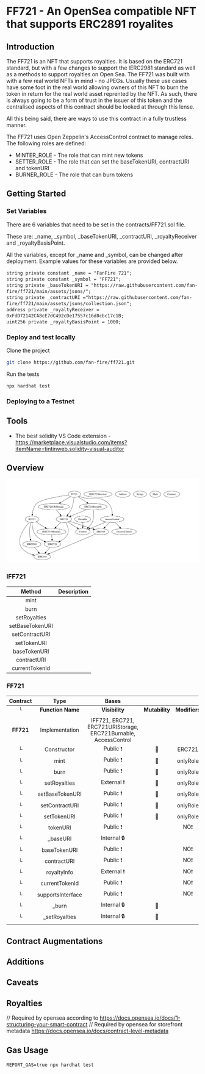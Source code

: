 # FF721 - An OpenSea compatible NFT that supports ERC2891 royalites

## Introduction
The FF721 is an NFT that supports royalties. It is based on the ERC721 standard, but with a few changes to support the IERC2981 standard as well as a methods to support royalties on Open Sea. The FF721 was built with with a few real world NFTs in mind - no JPEGs. Usually these use cases have some foot in the real world allowing owners of this NFT to burn the token in return for the real world asset reprented by the NFT. As such, there is always going to be a form of trust in the issuer of this token and the centralised aspects of this contract should be looked at through this lense. 

All this being said, there are ways to use this contract in a fully trustless manner.

The FF721 uses Open Zeppelin's AccessControl contract to manage roles. The following roles are defined:
- MINTER_ROLE - The role that can mint new tokens
- SETTER_ROLE - The role that can set the baseTokenURI, contractURI and tokenURI
- BURNER_ROLE - The role that can burn tokens

## Getting Started

### Set Variables

There are 6 variables that need to be set in the contracts/FF721.sol file. 

These are: _name, _symbol, _baseTokenURI, _contractURI, _royaltyReceiver and _royaltyBasisPoint.

All the variables, except for _name and _symbol, can be changed after deployment. Example values for these variables are provided below.

```solidity
string private constant _name = "FanFire 721";
string private constant _symbol = "FF721";
string private _baseTokenURI = "https://raw.githubusercontent.com/fan-fire/ff721/main/assets/jsons/";
string private _contractURI ="https://raw.githubusercontent.com/fan-fire/ff721/main/assets/jsons/collection.json";
address private _royaltyReceiver = 0xFdD72142CA8cE7dC492cDe17557c16d8cbc17c1B;
uint256 private _royaltyBasisPoint = 1000;
```

### Deploy and test locally
Clone the project 
```bash
git clone https://github.com/fan-fire/ff721.git
```

Run the tests
```
npx hardhat test
```

### Deploying to a Testnet

## Tools

+ The best solidity VS Code extension - https://marketplace.visualstudio.com/items?itemName=tintinweb.solidity-visual-auditor



## Overview

<img src='assets/readme/ff721-inheritance.svg'>

### IFF721

|     Method      | Description |
| :-------------: | :---------- |
|      mint       |             |
|      burn       |             |
|  setRoyalties   |             |
| setBaseTokenURI |             |
| setContractURI  |             |
|   setTokenURI   |             |
|  baseTokenURI   |             |
|   contractURI   |             |
| currentTokenId  |             |

### FF721

| Contract  |       Type        |                              Bases                              |                |               |
| :-------: | :---------------: | :-------------------------------------------------------------: | :------------: | :-----------: |
|     └     | **Function Name** |                         **Visibility**                          | **Mutability** | **Modifiers** |
|           |                   |                                                                 |                |               |
| **FF721** |  Implementation   | IFF721, ERC721, ERC721URIStorage, ERC721Burnable, AccessControl |                |               |
|     └     |    Constructor    |                            Public ❗️                             |       🛑        |    ERC721     |
|     └     |       mint        |                            Public ❗️                             |       🛑        |   onlyRole    |
|     └     |       burn        |                            Public ❗️                             |       🛑        |   onlyRole    |
|     └     |   setRoyalties    |                           External ❗️                            |       🛑        |   onlyRole    |
|     └     |  setBaseTokenURI  |                            Public ❗️                             |       🛑        |   onlyRole    |
|     └     |  setContractURI   |                            Public ❗️                             |       🛑        |   onlyRole    |
|     └     |    setTokenURI    |                            Public ❗️                             |       🛑        |   onlyRole    |
|     └     |     tokenURI      |                            Public ❗️                             |                |      NO❗️      |
|     └     |     _baseURI      |                           Internal 🔒                            |                |               |
|     └     |   baseTokenURI    |                            Public ❗️                             |                |      NO❗️      |
|     └     |    contractURI    |                            Public ❗️                             |                |      NO❗️      |
|     └     |    royaltyInfo    |                           External ❗️                            |                |      NO❗️      |
|     └     |  currentTokenId   |                            Public ❗️                             |                |      NO❗️      |
|     └     | supportsInterface |                            Public ❗️                             |                |      NO❗️      |
|     └     |       _burn       |                           Internal 🔒                            |       🛑        |               |
|     └     |   _setRoyalties   |                           Internal 🔒                            |       🛑        |               |
|           |                   |                                                                 |                |               |

## Contract Augmentations

## Additions 

## Caveats

## Royalties
// Required by opensea according to https://docs.opensea.io/docs/1-structuring-your-smart-contract
// Required by opensea for storefront metadata https://docs.opensea.io/docs/contract-level-metadata

## Gas Usage

```
REPORT_GAS=true npx hardhat test
```

## 
